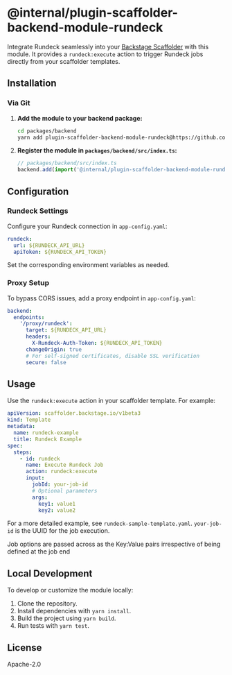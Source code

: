 # @internal/plugin-scaffolder-backend-module-rundeck

Integrate Rundeck seamlessly into your [Backstage Scaffolder](https://www.npmjs.com/package/@backstage/plugin-scaffolder-backend) with this module. It provides a `rundeck:execute` action to trigger Rundeck jobs directly from your scaffolder templates.

## Installation

### Via Git

1. **Add the module to your backend package:**

   ```bash
   cd packages/backend
   yarn add plugin-scaffolder-backend-module-rundeck@https://github.com/justynroberts/rundeck-backstage.git#main
   ```

2. **Register the module in `packages/backend/src/index.ts`:**

   ```typescript
   // packages/backend/src/index.ts
   backend.add(import('@internal/plugin-scaffolder-backend-module-rundeck'));
   ```

## Configuration

### Rundeck Settings

Configure your Rundeck connection in `app-config.yaml`:

```yaml
rundeck:
  url: ${RUNDECK_API_URL}
  apiToken: ${RUNDECK_API_TOKEN}
```

Set the corresponding environment variables as needed.

### Proxy Setup

To bypass CORS issues, add a proxy endpoint in `app-config.yaml`:

```yaml
backend:
  endpoints:
    '/proxy/rundeck':
      target: ${RUNDECK_API_URL}
      headers:
        X-Rundeck-Auth-Token: ${RUNDECK_API_TOKEN}
      changeOrigin: true
      # For self-signed certificates, disable SSL verification
      secure: false
```

## Usage

Use the `rundeck:execute` action in your scaffolder template. For example:

```yaml
apiVersion: scaffolder.backstage.io/v1beta3
kind: Template
metadata:
  name: rundeck-example
  title: Rundeck Example
spec:
  steps:
    - id: rundeck
      name: Execute Rundeck Job
      action: rundeck:execute
      input:
        jobId: your-job-id
        # Optional parameters
        args:
          key1: value1
          key2: value2
```

For a more detailed example, see `rundeck-sample-template.yaml`. 
`your-job-id` is the UUID for the job execution. 

Job options are passed across as the Key:Value pairs irrespective of being defined at the job end

## Local Development

To develop or customize the module locally:

1. Clone the repository.
2. Install dependencies with `yarn install`.
3. Build the project using `yarn build`.
4. Run tests with `yarn test`.

## License

Apache-2.0
